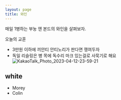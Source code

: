 ```yaml
---
layout: page
title: 와인
---
```


<p class="message">
 매일 1병하는 부눙 앤 본드의 와인을 살펴보자.
</p>

오늘의 교훈
- 3만원 이하에 끼안티 안티노리가 판다면 쟁여두자
- 독일 리슬링은 병 목에 독수리 마크 있는걸로 사묵기로 해요
![KakaoTalk_Photo_2023-04-12-23-59-21](https://user-images.githubusercontent.com/12179091/231498622-bb3cbc5b-87cb-482c-9faa-3284ddf32c9c.jpeg)

## white
* Morey
* Colin
